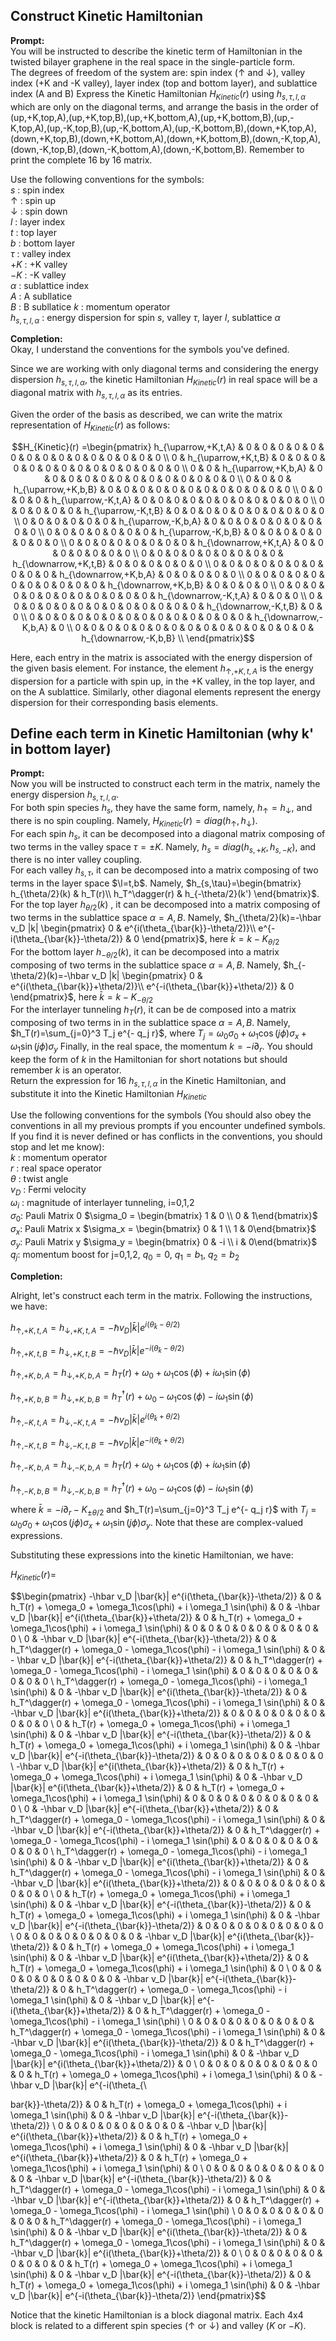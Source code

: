 



## Construct Kinetic Hamiltonian
**Prompt:**  
You will be instructed to describe the kinetic term of Hamiltonian in the twisted bilayer graphene in the real space in the single-particle form.   
The degrees of freedom of the system are: spin index ($\uparrow$ and $\downarrow$), valley index (+K and -K valley), layer index (top and bottom layer), and sublattice index (A and B) 
Express the Kinetic Hamiltonian $H_{Kinetic}(r)$ using $h_{s,\tau,l,\alpha}$ which are only on the diagonal terms, and arrange the basis in the order of (up,+K,top,A),(up,+K,top,B),(up,+K,bottom,A),(up,+K,bottom,B),(up,-K,top,A),(up,-K,top,B),(up,-K,bottom,A),(up,-K,bottom,B),(down,+K,top,A),(down,+K,top,B),(down,+K,bottom,A),(down,+K,bottom,B),(down,-K,top,A),(down,-K,top,B),(down,-K,bottom,A),(down,-K,bottom,B).
Remember to print the complete 16 by 16 matrix.

Use the following conventions for the symbols:  
$s$ : spin index   
$\uparrow$ : spin up   
$\downarrow$ : spin down   
$l$ : layer index   
$t$ : top layer  
$b$ : bottom layer  
$\tau$ : valley index  
$+K$ : +K valley  
$-K$ : -K valley  
$\alpha$ : sublattice index  
$A$ : A subllatice  
$B$ : B subllatice 
$k$ : momentum operator  
$h_{s,\tau,l,\alpha}$ : energy dispersion for spin $s$, valley $\tau$, layer $l$, sublattice $\alpha$    

**Completion:**  
Okay, I understand the conventions for the symbols you've defined.

Since we are working with only diagonal terms and considering the energy dispersion $h_{s,\tau,l,\alpha}$, the kinetic Hamiltonian $H_{Kinetic}(r)$ in real space will be a diagonal matrix with $h_{s,\tau,l,\alpha}$ as its entries.

Given the order of the basis as described, we can write the matrix representation of $H_{Kinetic}(r)$ as follows:

$$H_{Kinetic}(r) =\begin{pmatrix}
h_{\uparrow,+K,t,A} & 0 & 0 & 0 & 0 & 0 & 0 & 0 & 0 & 0 & 0 & 0 & 0 & 0 & 0 & 0 \\
0 & h_{\uparrow,+K,t,B} & 0 & 0 & 0 & 0 & 0 & 0 & 0 & 0 & 0 & 0 & 0 & 0 & 0 & 0 \\
0 & 0 & h_{\uparrow,+K,b,A} & 0 & 0 & 0 & 0 & 0 & 0 & 0 & 0 & 0 & 0 & 0 & 0 & 0 \\
0 & 0 & 0 & h_{\uparrow,+K,b,B} & 0 & 0 & 0 & 0 & 0 & 0 & 0 & 0 & 0 & 0 & 0 & 0 \\
0 & 0 & 0 & 0 & h_{\uparrow,-K,t,A} & 0 & 0 & 0 & 0 & 0 & 0 & 0 & 0 & 0 & 0 & 0 \\
0 & 0 & 0 & 0 & 0 & h_{\uparrow,-K,t,B} & 0 & 0 & 0 & 0 & 0 & 0 & 0 & 0 & 0 & 0 \\
0 & 0 & 0 & 0 & 0 & 0 & h_{\uparrow,-K,b,A} & 0 & 0 & 0 & 0 & 0 & 0 & 0 & 0 & 0 \\
0 & 0 & 0 & 0 & 0 & 0 & 0 & h_{\uparrow,-K,b,B} & 0 & 0 & 0 & 0 & 0 & 0 & 0 & 0 \\
0 & 0 & 0 & 0 & 0 & 0 & 0 & 0 & h_{\downarrow,+K,t,A} & 0 & 0 & 0 & 0 & 0 & 0 & 0 \\
0 & 0 & 0 & 0 & 0 & 0 & 0 & 0 & 0 & h_{\downarrow,+K,t,B} & 0 & 0 & 0 & 0 & 0 & 0 \\
0 & 0 & 0 & 0 & 0 & 0 & 0 & 0 & 0 & 0 & h_{\downarrow,+K,b,A} & 0 & 0 & 0 & 0 & 0 \\
0 & 0 & 0 & 0 & 0 & 0 & 0 & 0 & 0 & 0 & 0 & h_{\downarrow,+K,b,B} & 0 & 0 & 0 & 0 \\
0 & 0 & 0 & 0 & 0 & 0 & 0 & 0 & 0 & 0 & 0 & 0 & h_{\downarrow,-K,t,A} & 0 & 0 & 0 \\
0 & 0 & 0 & 0 & 0 & 0 & 0 & 0 & 0 & 0 & 0 & 0 & 0 & h_{\downarrow,-K,t,B} & 0 & 0 \\
0 & 0 & 0 & 0 & 0 & 0 & 0 & 0 & 0 & 0 & 0 & 0 & 0 & 0 & h_{\downarrow,-K,b,A} & 0 \\
0 & 0 & 0 & 0 & 0 & 0 & 0 & 0 & 0 & 0 & 0 & 0 & 0 & 0 & 0 & h_{\downarrow,-K,b,B} \\
\end{pmatrix}$$

Here, each entry in the matrix is associated with the energy dispersion of the given basis element. For instance, the element $h_{\uparrow,+K,t,A}$ is the energy dispersion for a particle with spin up, in the +K valley, in the top layer, and on the A sublattice. Similarly, other diagonal elements represent the energy dispersion for their corresponding basis elements.


## Define each term in Kinetic Hamiltonian (why k' in bottom layer)
**Prompt:**  
Now you will be instructed to construct each term in the matrix, namely the energy dispersion $h_{s,\tau,l,\alpha}$.  
For both spin species $h_{s}$, they have the same form, namely, $h_{\uparrow}=h_{\downarrow}$, and there is no spin coupling. Namely, $H_{Kinetic}(r) = diag(h_{\uparrow},h_{\downarrow})$.  
For each spin $h_{s}$, it can be decomposed into a diagonal matrix composing of two terms in the valley space $\tau=\pm K$. Namely, $h_{s}=diag(h_{s,+K}, h_{s,-K})$, and there is no inter valley coupling.  
For each valley $h_{s,\tau}$, it can be decomposed into a matrix composing of two terms in the layer space $\l=t,b$. Namely, $h_{s,\tau}=\begin{bmatrix} h_{\theta/2}(k) & h_T(r)\\
h_T^\dagger(r) & h_{-\theta/2}(k') \end{bmatrix}$.
For the top layer $h_{\theta/2}(k)$ , it can be decomposed into a matrix composing of two terms in the sublattice space $\alpha=A,B$. Namely, $h_{\theta/2}(k)=-\hbar v_D |k| \begin{pmatrix}  0 & e^{i(\theta_{\bar{k}}-\theta/2)}\\ e^{-i(\theta_{\bar{k}}-\theta/2)} & 0 \end{pmatrix}$, here $\bar{k}= k-K_{\theta/2}$  
For the bottom layer $h_{-\theta/2}(k)$, it can be decomposed into a matrix composing of two terms in the sublattice space $\alpha=A,B$. Namely, $h_{-\theta/2}(k)=-\hbar v_D |k| \begin{pmatrix}  0 & e^{i(\theta_{\bar{k}}+\theta/2)}\\ e^{-i(\theta_{\bar{k}}+\theta/2)} & 0 \end{pmatrix}$, here $\bar{k}= k-K_{-\theta/2}$  
For the interlayer tunneling $h_T(r)$, it can be de composed into a matrix composing of two terms in in the sublattice space $\alpha=A,B$. Namely, $h_T(r)=\sum_{j=0}^3 T_j e^{- q_j r}$, where $T_j=\omega_0 \sigma_0 + \omega_1 \cos(j\phi)\sigma_x + \omega_1 \sin(j\phi)\sigma_y$
Finally, in the real space, the momentum $k=-i \partial_r$. You should keep the form of $k$ in the Hamiltonian for short notations but should remember $k$ is an operator.  
Return the expression for 16 $h_{s,\tau,l,\alpha}$ in the Kinetic Hamiltonian, and substitute it into the Kinetic Hamiltonian $H_{Kinetic}$  

Use the following conventions for the symbols (You should also obey the conventions in all my previous prompts if you encounter undefined symbols. If you find it is never defined or has conflicts in the conventions, you should stop and let me know):  
$k$ : momentum operator  
$r$ : real space operator  
$\theta$ : twist angle  
$v_D$ : Fermi velocity  
$\omega_i$ :  magnitude of interlayer tunneling, i=0,1,2  
$\sigma_0$: Pauli Matrix 0 $\sigma_0 = \begin{bmatrix} 1 & 0 \\ 0 & 1\end{bmatrix}$  
$\sigma_x$: Pauli Matrix x $\sigma_x = \begin{bmatrix} 0 & 1 \\ 1 & 0\end{bmatrix}$  
$\sigma_y$: Pauli Matrix y $\sigma_y = \begin{bmatrix} 0 & -i \\ i & 0\end{bmatrix}$  
$q_j$: momentum boost for j=0,1,2, $q_0=0$, $q_1=b_1$, $q_2=b_2$


**Completion:**  

Alright, let's construct each term in the matrix. Following the instructions, we have:

$h_{\uparrow,+K,t,A} = h_{\downarrow,+K,t,A} = -\hbar v_D |\bar{k}| e^{i(\theta_{\bar{k}}-\theta/2)}$

$h_{\uparrow,+K,t,B} = h_{\downarrow,+K,t,B} = -\hbar v_D |\bar{k}| e^{-i(\theta_{\bar{k}}-\theta/2)}$

$h_{\uparrow,+K,b,A} = h_{\downarrow,+K,b,A} = h_T(r) + \omega_0 + \omega_1\cos(\phi) + i \omega_1 \sin(\phi)$

$h_{\uparrow,+K,b,B} = h_{\downarrow,+K,b,B} = h_T^\dagger(r) + \omega_0 - \omega_1\cos(\phi) - i \omega_1 \sin(\phi)$

$h_{\uparrow,-K,t,A} = h_{\downarrow,-K,t,A} = -\hbar v_D |\bar{k}| e^{i(\theta_{\bar{k}}+\theta/2)}$

$h_{\uparrow,-K,t,B} = h_{\downarrow,-K,t,B} = -\hbar v_D |\bar{k}| e^{-i(\theta_{\bar{k}}+\theta/2)}$

$h_{\uparrow,-K,b,A} = h_{\downarrow,-K,b,A} = h_T(r) + \omega_0 + \omega_1\cos(\phi) + i \omega_1 \sin(\phi)$

$h_{\uparrow,-K,b,B} = h_{\downarrow,-K,b,B} = h_T^\dagger(r) + \omega_0 - \omega_1\cos(\phi) - i \omega_1 \sin(\phi)$

where $\bar{k}=-i \partial_r -K_{\pm \theta/2}$ and $h_T(r)=\sum_{j=0}^3 T_j e^{- q_j r}$ with $T_j=\omega_0 \sigma_0 + \omega_1 \cos(j\phi)\sigma_x + \omega_1 \sin(j\phi)\sigma_y$. Note that these are complex-valued expressions.

Substituting these expressions into the kinetic Hamiltonian, we have:

$H_{Kinetic}(r) =$

$$\begin{pmatrix}
-\hbar v_D |\bar{k}| e^{i(\theta_{\bar{k}}-\theta/2)} & 0 & h_T(r) + \omega_0 + \omega_1\cos(\phi) + i \omega_1 \sin(\phi) & 0 & -\hbar v_D |\bar{k}| e^{i(\theta_{\bar{k}}+\theta/2)} & 0 & h_T(r) + \omega_0 + \omega_1\cos(\phi) + i \omega_1 \sin(\phi) & 0 & 0 & 0 & 0 & 0 & 0 & 0 & 0 & 0 \\
0 & -\hbar v_D |\bar{k}| e^{-i(\theta_{\bar{k}}-\theta/2)} & 0 & h_T^\dagger(r) + \omega_0 - \omega_1\cos(\phi) - i \omega_1 \sin(\phi) & 0 & - \hbar v_D |\bar{k}| e^{-i(\theta_{\bar{k}}+\theta/2)} & 0 & h_T^\dagger(r) + \omega_0 - \omega_1\cos(\phi) - i \omega_1 \sin(\phi) & 0 & 0 & 0 & 0 & 0 & 0 & 0 & 0 \\
h_T^\dagger(r) + \omega_0 - \omega_1\cos(\phi) - i \omega_1 \sin(\phi) & 0 & -\hbar v_D |\bar{k}| e^{i(\theta_{\bar{k}}-\theta/2)} & 0 & h_T^\dagger(r) + \omega_0 - \omega_1\cos(\phi) - i \omega_1 \sin(\phi) & 0 & -\hbar v_D |\bar{k}| e^{i(\theta_{\bar{k}}+\theta/2)} & 0 & 0 & 0 & 0 & 0 & 0 & 0 & 0 & 0 \\
0 & h_T(r) + \omega_0 + \omega_1\cos(\phi) + i \omega_1 \sin(\phi) & 0 & -\hbar v_D |\bar{k}| e^{-i(\theta_{\bar{k}}-\theta/2)} & 0 & h_T(r) + \omega_0 + \omega_1\cos(\phi) + i \omega_1 \sin(\phi) & 0 & -\hbar v_D |\bar{k}| e^{-i(\theta_{\bar{k}}-\theta/2)} & 0 & 0 & 0 & 0 & 0 & 0 & 0 & 0 \\
-\hbar v_D |\bar{k}| e^{i(\theta_{\bar{k}}+\theta/2)} & 0 & h_T(r) + \omega_0 + \omega_1\cos(\phi) + i \omega_1 \sin(\phi) & 0 & -\hbar v_D |\bar{k}| e^{i(\theta_{\bar{k}}+\theta/2)} & 0 & h_T(r) + \omega_0 + \omega_1\cos(\phi) + i \omega_1 \sin(\phi) & 0 & 0 & 0 & 0 & 0 & 0 & 0 & 0 & 0 \\
0 & -\hbar v_D |\bar{k}| e^{-i(\theta_{\bar{k}}+\theta/2)} & 0 & h_T^\dagger(r) + \omega_0 - \omega_1\cos(\phi) - i \omega_1 \sin(\phi) & 0 & -\hbar v_D |\bar{k}| e^{-i(\theta_{\bar{k}}+\theta/2)} & 0 & h_T^\dagger(r) + \omega_0 - \omega_1\cos(\phi) - i \omega_1 \sin(\phi) & 0 & 0 & 0 & 0 & 0 & 0 & 0 & 0 \\
h_T^\dagger(r) + \omega_0 - \omega_1\cos(\phi) - i \omega_1 \sin(\phi) & 0 & -\hbar v_D |\bar{k}| e^{i(\theta_{\bar{k}}+\theta/2)} & 0 & h_T^\dagger(r)  + \omega_0 - \omega_1\cos(\phi) - i \omega_1 \sin(\phi) & 0 & -\hbar v_D |\bar{k}| e^{i(\theta_{\bar{k}}+\theta/2)} & 0 & 0 & 0 & 0 & 0 & 0 & 0 & 0 & 0 \\
0 & h_T(r) + \omega_0 + \omega_1\cos(\phi) + i \omega_1 \sin(\phi) & 0 & -\hbar v_D |\bar{k}| e^{-i(\theta_{\bar{k}}-\theta/2)} & 0 & h_T(r) + \omega_0 + \omega_1\cos(\phi) + i \omega_1 \sin(\phi) & 0 & -\hbar v_D |\bar{k}| e^{-i(\theta_{\bar{k}}-\theta/2)} & 0 & 0 & 0 & 0 & 0 & 0 & 0 & 0 \\
0 & 0 & 0 & 0 & 0 & 0 & 0 & 0 & -\hbar v_D |\bar{k}| e^{i(\theta_{\bar{k}}-\theta/2)} & 0 & h_T(r) + \omega_0 + \omega_1\cos(\phi) + i \omega_1 \sin(\phi) & 0 & -\hbar v_D |\bar{k}| e^{i(\theta_{\bar{k}}+\theta/2)} & 0 & h_T(r) + \omega_0 + \omega_1\cos(\phi) + i \omega_1 \sin(\phi) & 0 \\
0 & 0 & 0 & 0 & 0 & 0 & 0 & 0 & 0 & -\hbar v_D |\bar{k}| e^{-i(\theta_{\bar{k}}-\theta/2)} & 0 & h_T^\dagger(r) + \omega_0 - \omega_1\cos(\phi) - i \omega_1 \sin(\phi) & 0 & -\hbar v_D |\bar{k}| e^{-i(\theta_{\bar{k}}+\theta/2)} & 0 & h_T^\dagger(r) + \omega_0 - \omega_1\cos(\phi) - i \omega_1 \sin(\phi) \\
0 & 0 & 0 & 0 & 0 & 0 & 0 & 0 & h_T^\dagger(r) + \omega_0 - \omega_1\cos(\phi) - i \omega_1 \sin(\phi) & 0 & -\hbar v_D |\bar{k}| e^{i(\theta_{\bar{k}}-\theta/2)} & 0 & h_T^\dagger(r) + \omega_0 - \omega_1\cos(\phi) - i \omega_1 \sin(\phi) & 0 & -\hbar v_D |\bar{k}| e^{i(\theta_{\bar{k}}+\theta/2)} & 0 \\
0 & 0 & 0 & 0 & 0 & 0 & 0 & 0 & 0 & h_T(r) + \omega_0 + \omega_1\cos(\phi) + i \omega_1 \sin(\phi) & 0 & -\hbar v_D |\bar{k}| e^{-i(\theta_{\

bar{k}}-\theta/2)} & 0 & h_T(r) + \omega_0 + \omega_1\cos(\phi) + i \omega_1 \sin(\phi) & 0 & -\hbar v_D |\bar{k}| e^{-i(\theta_{\bar{k}}-\theta/2)} \\
0 & 0 & 0 & 0 & 0 & 0 & 0 & 0 & -\hbar v_D |\bar{k}| e^{i(\theta_{\bar{k}}+\theta/2)} & 0 & h_T(r) + \omega_0 + \omega_1\cos(\phi) + i \omega_1 \sin(\phi) & 0 & -\hbar v_D |\bar{k}| e^{i(\theta_{\bar{k}}+\theta/2)} & 0 & h_T(r) + \omega_0 + \omega_1\cos(\phi) + i \omega_1 \sin(\phi) & 0 \\
0 & 0 & 0 & 0 & 0 & 0 & 0 & 0 & 0 & -\hbar v_D |\bar{k}| e^{-i(\theta_{\bar{k}}-\theta/2)} & 0 & h_T^\dagger(r) + \omega_0 - \omega_1\cos(\phi) - i \omega_1 \sin(\phi) & 0 & -\hbar v_D |\bar{k}| e^{-i(\theta_{\bar{k}}+\theta/2)} & 0 & h_T^\dagger(r) + \omega_0 - \omega_1\cos(\phi) - i \omega_1 \sin(\phi) \\
0 & 0 & 0 & 0 & 0 & 0 & 0 & 0 & h_T^\dagger(r) + \omega_0 - \omega_1\cos(\phi) - i \omega_1 \sin(\phi) & 0 & -\hbar v_D |\bar{k}| e^{i(\theta_{\bar{k}}-\theta/2)} & 0 & h_T^\dagger(r) + \omega_0 - \omega_1\cos(\phi) - i \omega_1 \sin(\phi) & 0 & -\hbar v_D |\bar{k}| e^{i(\theta_{\bar{k}}+\theta/2)} & 0 \\
0 & 0 & 0 & 0 & 0 & 0 & 0 & 0 & 0 & h_T(r) + \omega_0 + \omega_1\cos(\phi) + i \omega_1 \sin(\phi) & 0 & -\hbar v_D |\bar{k}| e^{-i(\theta_{\bar{k}}-\theta/2)} & 0 & h_T(r) + \omega_0 + \omega_1\cos(\phi) + i \omega_1 \sin(\phi) & 0 & -\hbar v_D |\bar{k}| e^{-i(\theta_{\bar{k}}-\theta/2)}
\end{pmatrix}$$

Notice that the kinetic Hamiltonian is a block diagonal matrix. Each 4x4 block is related to a different spin species ($\uparrow$ or $\downarrow$) and valley ($K$ or $-K$).

